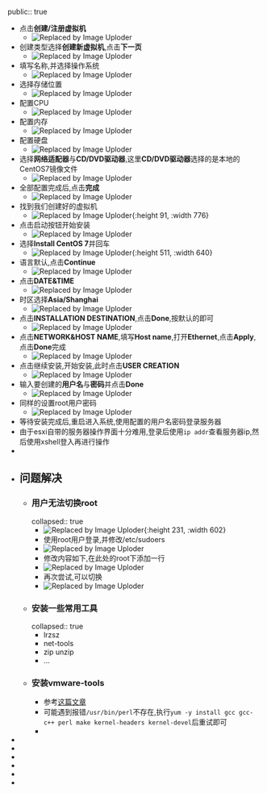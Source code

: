 public:: true

- 点击**创建/注册虚拟机**
	- ![Replaced by Image Uploder](https://gitee.com/superficial/blogimage/raw/master/img/image_1648085726571_0.png)
- 创建类型选择**创建新虚拟机**,点击**下一页**
	- ![Replaced by Image Uploder](https://gitee.com/superficial/blogimage/raw/master/img/image_1648085740992_0.png)
- 填写名称,并选择操作系统
	- ![Replaced by Image Uploder](https://gitee.com/superficial/blogimage/raw/master/img/image_1648085763225_0.png)
- 选择存储位置
	- ![Replaced by Image Uploder](https://gitee.com/superficial/blogimage/raw/master/img/image_1648085784343_0.png)
- 配置CPU
	- ![Replaced by Image Uploder](https://gitee.com/superficial/blogimage/raw/master/img/image_1648085919993_0.png)
- 配置内存
	- ![Replaced by Image Uploder](https://gitee.com/superficial/blogimage/raw/master/img/image_1648085937782_0.png)
- 配置硬盘
	- ![Replaced by Image Uploder](https://gitee.com/superficial/blogimage/raw/master/img/image_1648085954790_0.png)
- 选择**网络适配器**与**CD/DVD驱动器**,这里**CD/DVD驱动器**选择的是本地的CentOS7镜像文件
	- ![Replaced by Image Uploder](https://gitee.com/superficial/blogimage/raw/master/img/image_1648085970104_0.png)
- 全部配置完成后,点击**完成**
	- ![Replaced by Image Uploder](https://gitee.com/superficial/blogimage/raw/master/img/image_1648085995728_0.png)
- 找到我们创建好的虚拟机
	- ![Replaced by Image Uploder](https://gitee.com/superficial/blogimage/raw/master/img/image_1648086018648_0.png){:height 91, :width 776}
- 点击启动按钮开始安装
	- ![Replaced by Image Uploder](https://gitee.com/superficial/blogimage/raw/master/img/image_1648086044109_0.png)
- 选择**Install CentOS 7**并回车
	- ![Replaced by Image Uploder](https://gitee.com/superficial/blogimage/raw/master/img/image_1648086073181_0.png){:height 511, :width 640}
- 语言默认,点击**Continue**
	- ![Replaced by Image Uploder](https://gitee.com/superficial/blogimage/raw/master/img/image_1648086351180_0.png)
- 点击**DATE&TIME**
	- ![Replaced by Image Uploder](https://gitee.com/superficial/blogimage/raw/master/img/image_1648086399872_0.png)
- 时区选择**Asia/Shanghai**
	- ![Replaced by Image Uploder](https://gitee.com/superficial/blogimage/raw/master/img/image_1648086464924_0.png)
- 点击**INSTALLATION DESTINATION**,点击**Done**,按默认的即可
	- ![Replaced by Image Uploder](https://gitee.com/superficial/blogimage/raw/master/img/image_1648086484918_0.png)
- 点击**NETWORK&HOST NAME**,填写**Host name**,打开**Ethernet**,点击**Apply**,点击**Done**完成
	- ![Replaced by Image Uploder](https://gitee.com/superficial/blogimage/raw/master/img/image_1648086523179_0.png)
- 点击继续安装,开始安装,此时点击**USER CREATION**
	- ![Replaced by Image Uploder](https://gitee.com/superficial/blogimage/raw/master/img/image_1648086542046_0.png)
- 输入要创建的**用户名**与**密码**并点击**Done**
	- ![Replaced by Image Uploder](https://gitee.com/superficial/blogimage/raw/master/img/image_1648086609450_0.png)
- 同样的设置root用户密码
	- ![Replaced by Image Uploder](https://gitee.com/superficial/blogimage/raw/master/img/image_1648087016795_0.png)
- 等待安装完成后,重启进入系统,使用配置的用户名密码登录服务器
- 由于esxi自带的服务器操作界面十分难用,登录后使用`ip addr`查看服务器ip,然后使用xshell登入再进行操作
-
- ## 问题解决
	- ### 用户无法切换root
	  collapsed:: true
		- ![Replaced by Image Uploder](https://gitee.com/superficial/blogimage/raw/master/img/image_1648087433569_0.png){:height 231, :width 602}
		- 使用root用户登录,并修改/etc/sudoers
		- ![Replaced by Image Uploder](https://gitee.com/superficial/blogimage/raw/master/img/image_1648087571105_0.png)
		- 修改内容如下,在此处的root下添加一行
		- ![Replaced by Image Uploder](https://gitee.com/superficial/blogimage/raw/master/img/image_1648087653152_0.png)
		- 再次尝试,可以切换
		- ![Replaced by Image Uploder](https://gitee.com/superficial/blogimage/raw/master/img/image_1648087725990_0.png)
	- ### 安装一些常用工具
	  collapsed:: true
		- lrzsz
		- net-tools
		- zip unzip
		- ...
	- ### 安装vmware-tools
		- 参考[这篇文章](https://segmentfault.com/a/1190000038633985)
		- 可能遇到报错`/usr/bin/perl`不存在,执行`yum -y install gcc gcc-c++ perl make kernel-headers kernel-devel`后重试即可
		-
-
-
-
-
-
-